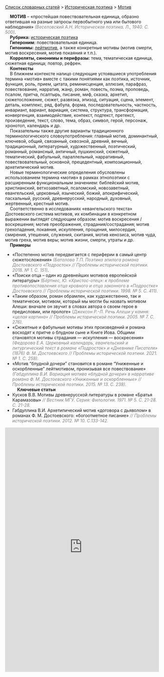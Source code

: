 <style>
st { color: Gray;
  font-style: italic;}
</style>

[Список словарных статей](https://thesaurus-dostoevsky.github.io/Thesaurus/) > [Историческая поэтика](histpoe.md) > [Мотив](мотив.md) 

&nbsp;&nbsp;&nbsp;&nbsp;**МОТИВ** – «простейшая повествовательная единица, образно ответившая на разные запросы первобытного ума или бытового наблюдения» <st>(Веселовский А.Н. Историческая поэтика. Л., 1940. С. 500)</st>.  
&nbsp;&nbsp;&nbsp;&nbsp;**Рубрика:** [историческая поэтика](histpoe.md)  
&nbsp;&nbsp;&nbsp;&nbsp;**Гипероним:** повествовательная единица.  
&nbsp;&nbsp;&nbsp;&nbsp;**Гипонимы:** [лейтмотив](лейтмотив.md), а также конкретные мотивы (мотив смерти,  мотив воскресения, мотив покаяния и т.п.).  
&nbsp;&nbsp;&nbsp;&nbsp;**Корреляты, синонимы и перифразы:** тема, тематическая единица, сюжетная единица; повтор, рефрен.  
&nbsp;&nbsp;&nbsp;&nbsp;**Контексты**  
&nbsp;&nbsp;&nbsp;&nbsp;В ближнем контексте налицо следующие устоявшиеся употребления термина «мотив» вместе с  такими понятиями как поэтика, источник, функция, роль, прием, цитата, реминисценция, аллюзия, парафраз, повествование, нарратив, жанр, роман, повесть, поэма, проповедь, псалом, притча, псалтырь, писание, миф, сказка, архетип, сюжетосложение, сюжет, развязка, эпизод, ситуация, сцена, элемент, деталь, комплекс, ряд,  фабула, форма, последовательность, частность, инвариант, вариант, вариация,  система,  структура, трансформация, конвергенция, взаимодействие, контекст, подтекст, претекст, произведение,  текст, слово, тема,  образ, символ, герой, персонаж, хронотоп,  календарь и др.  
&nbsp;&nbsp;&nbsp;&nbsp;Показательны также другие варианты традиционного терминологического словоупотребления: главный мотив, доминантный, ключевой, общий, связанный, сквозной, древний, вечный, традиционный, литературный, художественный, поэтический, романный, романсный, античный, пушкинский, сюжетный, тематический, фабульный, параллельный, нарративный, повествовательный, основной, прецедентный, композиционный, архетипический мотив.  
&nbsp;&nbsp;&nbsp;&nbsp;Новые терминологические определения обусловлены использованием термина «мотив» в рамках этнопоэтики с расширенным функциональным значением:  библейский мотив, христианский, ветхозаветный, псаломский, новозаветный, евангельский, церковный, языческий, божий, апокрифический, пасхальный, русский,  древнерусский, народный, духовный, жертвенный, крестный мотив.  
&nbsp;&nbsp;&nbsp;&nbsp;Соответственно в исследованиях «евангельского текста» Достоевского система мотивов, их комбинации в конкретном выражении выглядят следующим образом:  мотив воскресения / воскрешения; мотив преображения, страдания/сострадания; мотив грехопадения, покаяния, искупления, прощения,  милосердия, смирения,  утешения, служения, скитания, мотив кенозиса, мотив чуда,  мотив  греха, мотив веры; мотив жизни, смерти,  утраты и др.  
&nbsp;&nbsp;&nbsp;&nbsp;**Примеры**  
* «Постепенно мотив передвигается с периферии в самый центр сюжетосложения» <st>(Баталова Т.П. Поэтика эпилога романа Достоевского «Подросток» // Проблемы исторической поэтики. 2018. № 1. С. 151)</st>.
* «Поиски отца – один из древнейших мотивов европейской литературы» <st>(Бёртнес, Ю. «Христос-отец»: к проблеме противопоставления отца кровного и отца законного в «Подростке» Достоевского  // Проблемы исторической поэтики. 1998. № 5. С. 411).</st>
* «Таким образом, роман обрамлен, как художественно, так и тематически, мотивом, который мы могли бы назвать мотивом Алеши: вначале он звучит в  словах автора о своем герое в предисловии, или прологе» <st>(Джексон Р.-Л. Речь Алеши у камня: «целая картина» // Проблемы исторической поэтики. 2005. № 7. С. 276).<st>
* «Сюжетные и фабульные мотивы этих произведений и романа восходят к притче о блудном сыне и Книге Иова. Общими становятся мотивы страдания — искупления — воскресения» <st>(Федорова Е.А. Церковный календарь, евангельский и литургический текст в романе «Подросток» и «Дневнике Писателя» (1876) Ф. М. Достоевского // Проблемы исторической поэтики. 2021. № 1. С. 258).</st>
* «Мотив “блудной дочери” становится в романе “Униженные и оскорбленные” лейтмотивом, пронизывая все повествование» <st>(Габдуллина В.И. Вариация мотива «блудной дочери» в нарративе романа Ф. М. Достоевского «Униженные и оскорбленные» // Проблемы исторической поэтики. 2015. № 13. С. 238).</st>  <br>
&nbsp;&nbsp;&nbsp;&nbsp;**Ключевые статьи**  
* Кусков В.В. Мотивы древнерусской литературы в романе «Братья Карамазовы» <st>// Вестник МГУ. Серия: Филология. 1971. № 5. С. 21-28.  С. 21-28.</st>   
* Габдуллина В.И. Архетипический мотив «договора с дьяволом» в романах Ф. М. Достоевского: «богоотметное писание» <st>// Проблемы исторической поэтики. 2012. № 10. С.133-142.</st>


<iframe src="https://thesaurus-dostoevsky.github.io/nk/мотив.html" style="border:0px;width:100%;height:800px" allowfullscreen="true" webkitallowfullscreen="true" mozallowfullscreen="true">
